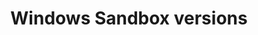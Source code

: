 ---
title: Windows Sandbox versions
description: Windows Sandbox versions
ms.topic: conceptual
ms.date: 09/09/2024
---